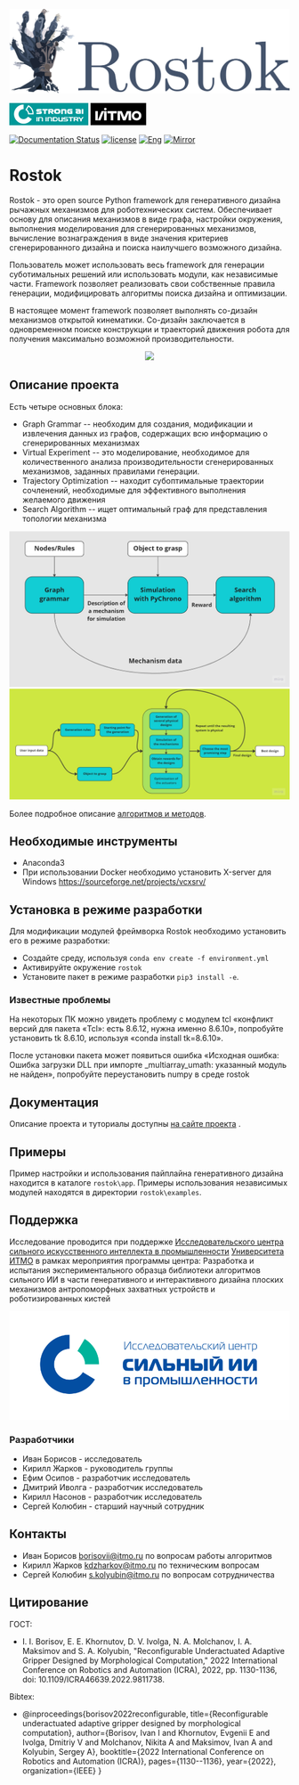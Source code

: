 
<p align="center">
    <img src="/docs/images/logo_rostok_long.png" width="600">

</p>

[![SAI](https://github.com/ITMO-NSS-team/open-source-ops/blob/master/badges/SAI_badge_flat.svg)](https://sai.itmo.ru/)
[![ITMO](https://github.com/ITMO-NSS-team/open-source-ops/blob/master/badges/ITMO_badge_flat_rus.svg)](https://en.itmo.ru/en/)

[![Documentation Status](https://readthedocs.org/projects/rostok/badge/?version=latest)](https://rostok.readthedocs.io/en/latest/?badge=latest)
[![license](https://img.shields.io/github/license/aimclub/rostok)](https://github.com/aimclub/rostok/blob/master/LICENSE)
[![Eng](https://img.shields.io/badge/lang-en-red.svg)](/README_en.rst)
[![Mirror](https://camo.githubusercontent.com/9bd7b8c5b418f1364e72110a83629772729b29e8f3393b6c86bff237a6b784f6/68747470733a2f2f62616467656e2e6e65742f62616467652f6769746c61622f6d6972726f722f6f72616e67653f69636f6e3d6769746c6162)](https://gitlab.actcognitive.org/itmo-sai-code/rostok/)

# Rostok

Rostok - это  open source Python framework для генеративного дизайна рычажных механизмов для роботехнических систем. Обеспечивает основу для описания механизмов в виде графа, настройки окружения, выполнения моделирования для сгенерированных механизмов, вычисление вознаграждения в виде значения критериев сгенерированного дизайна и поиска наилучшего возможного дизайна.

Пользователь может использовать весь framework для генерации суботимальных решений или использовать модули, как независимые части. Framework позволяет реализовать свои собственные правила генерации, модифицировать алгоритмы поиска дизайна и оптимизации.

В настоящее момент framework позволяет выполнять со-дизайн механизмов открытой кинематики. Со-дизайн заключается в одновременном поиске конструкции и траекторий движения робота для получения максимально возможной производительности.


<p align="center">
    <img src="/docs/images/brick_anim.gif" width="700">

</p>

## Описание проекта

Есть четыре основных блока:  

* Graph Grammar -- необходим для создания, модификации и извлечения данных из графов, содержащих всю информацию о сгенерированных механизмах
* Virtual Experiment -- это моделирование, необходимое для количественного анализа производительности сгенерированных механизмов, заданных правилами генерации.
* Trajectory Optimization -- находит субоптимальные траектории сочленений, необходимые для эффективного выполнения желаемого движения
* Search Algorithm -- ищет оптимальный граф для представления топологии механизма

![project_general](/docs/images/general_scheme.jpg)
![project_algorithm](/docs/images/Algorithm_shceme.jpg)

Более подробное описание [алгоритмов и методов](https://rostok.readthedocs.io/en/latest/advanced_usage/algorithm.html).

## Необходимые инструменты

* Anaconda3
* При использовании Docker необходимо установить Х-server для Windows <https://sourceforge.net/projects/vcxsrv/>

## Установка в режиме разработки

Для модификации модулей фреймворка Rostok необходимо установить его в режиме разработки:

* Создайте среду, используя `conda env create -f environment.yml`
* Активируйте окружение `rostok`
* Установите пакет в режиме разработки `pip3 install -e`.

### Известные проблемы

На некоторых ПК можно увидеть проблему с модулем tcl «конфликт версий для пакета «Tcl»: есть 8.6.12, нужна именно 8.6.10», попробуйте установить tk 8.6.10, используя «conda install tk=8.6.10».

После установки пакета может появиться ошибка «Исходная ошибка: Ошибка загрузки DLL при импорте _multiarray_umath: указанный модуль не найден», попробуйте переустановить numpy в среде rostok

## Документация

Описание проекта и туториалы доступны [на сайте проекта](https://rostok.readthedocs.io/en/latest/) .

## Примеры
Пример настройки и использования пайплайна генеративного дизайна находится в каталоге `rostok\app`.
Примеры использования независимых модулей находятся в директории `rostok\examples`.

## Поддержка

Исследование проводится при поддержке [Исследовательского центра сильного искусственного интеллекта в промышленности](<https://sai.itmo.ru/>) [Университета ИТМО](https://itmo.ru) в рамках мероприятия программы центра: Разработка и испытания экспериментального образца библиотеки алгоритмов сильного ИИ в части генеративного и интерактивного дизайна плоских механизмов антропоморфных захватных устройств и роботизированных кистей

![logo_aim](/docs/images/AIM-Strong_Sign_Norm-01_Colors.svg)

### Разработчики

* Иван Борисов - исследователь
* Кирилл Жарков - руководитель группы
* Ефим Осипов - разработчик исследователь
* Дмитрий Иволга - разработчик исследователь
* Кирилл Насонов - разработчик исследователь
* Сергей Колюбин - старший научный сотрудник

## Контакты

* Иван Борисов borisovii@itmo.ru по вопросам работы алгоритмов
* Кирилл Жарков kdzharkov@itmo.ru по техническим вопросам
* Сергей Колюбин s.kolyubin@itmo.ru по вопросам сотрудничества

## Цитирование

ГОСТ:

* I. I. Borisov, E. E. Khornutov, D. V. Ivolga, N. A. Molchanov, I. A. Maksimov and S. A. Kolyubin, "Reconfigurable Underactuated Adaptive Gripper Designed by Morphological Computation," 2022 International Conference on Robotics and Automation (ICRA), 2022, pp. 1130-1136, doi: 10.1109/ICRA46639.2022.9811738.

Bibtex:

* @inproceedings{borisov2022reconfigurable,
  title={Reconfigurable underactuated adaptive gripper designed by morphological computation},
  author={Borisov, Ivan I and Khornutov, Evgenii E and Ivolga, Dmitriy V and Molchanov, Nikita A and Maksimov, Ivan A and Kolyubin, Sergey A},
  booktitle={2022 International Conference on Robotics and Automation (ICRA)},
  pages={1130--1136},
  year={2022},
  organization={IEEE}
}
